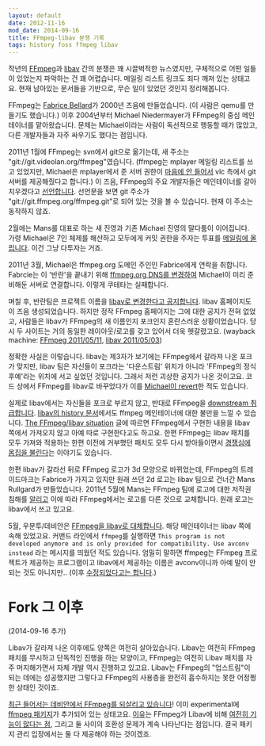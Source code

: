 ```yaml
---
layout: default
date: 2012-11-16
mod_date: 2014-09-16
title: FFmpeg-libav 분쟁 기록
tags: history foss ffmpeg libav
---
```


작년의 [FFmpeg](http://ffmpeg.org/)과 [libav](http://libav.org/) 간의 분쟁은
꽤 시끌벅적한 뉴스였지만,
구체적으로 어떤 일들이 있었는지 파악하는 건 꽤 어렵습니다.
메일링 리스트 링크도 죄다 깨져 있는 상태고요.
현재 남아있는 문서들을 기반으로, 무슨 일이 있었던 것인지 정리해봅니다.

FFmpeg는 [Fabrice Bellard](http://www.bellard.org/)가 2000년 즈음에 만들었습니다.
(이 사람은 qemu를 만들기도 했습니다.)
이후 2004년부터 Michael Niedermayer가 FFmpeg의 중심 메인테이너를 맡아왔습니다.
문제는 Michael이라는 사람이 독선적으로 행동할 때가 많았고,
다른 개발자들과 자주 싸우기도 했다는 점입니다.

2011년 1월에 FFmpeg는 svn에서 git으로 옮기는데,
새 주소는 "git://git.videolan.org/ffmpeg"였습니다.
(ffmpeg는 mplayer 메일링 리스트를 쓰고 있었지만,
Michael은 mplayer에서 준 서버 권한이 [마음에 안 들어서](http://lists.mplayerhq.hu/pipermail/mplayer-dev-eng/2011-March/067913.html) vlc 측에서 git 서버를 제공해줬다고 합니다.)
이 즈음, FFmpeg의 주요 개발자들은 메인테이너를 갈아치우겠다고
[선언합니다](http://article.gmane.org/gmane.comp.video.ffmpeg.devel/123868).
선언문을 보면 git 주소가 "git://git.ffmpeg.org/ffmpeg.git"로 되어 있는 것을 볼 수 있습니다. 현재 이 주소는 동작하지 않죠.

2월에는 Mans를 대표로 하는 새 진영과 기존 Michael 진영의 말다툼이 이어집니다.
가령 Michael은 7인 체제를 해산하고 모두에게 커밋 권한을 주자는 투표를
[메일링에 올립니다](http://lists.mplayerhq.hu/pipermail/ffmpeg-devel/2011-February/102966.html).
이건 그냥 다투자는 거죠.

2011년 3월, Michael은 ffmpeg.org 도메인 주인인 Fabrice에게 연락을 취합니다.
Fabrcie는 이 '반란'을 끝내기 위해
[ffmpeg.org DNS를 변경하여](http://article.gmane.org/gmane.comp.video.ffmpeg.devel/129721)
Michael이 미리 준비해둔 서버로 연결합니다.
이렇게 쿠테타는 실패합니다.

며칠 후, 반란팀은 프로젝트 이름을
[libav로 변경한다고 공지합니다](http://article.gmane.org/gmane.comp.video.ffmpeg.devel/129579).
libav 홈페이지도 이 즈음 생성되었습니다.
하지만 정작 FFmpeg 홈페이지는 그에 대한 공지가 전혀 없었고,
사람들은 libav가 FFmpeg의 새 이름인지 포크인지 혼란스러운 상황이었습니다.
당시 두 사이트는 거의 동일한 레이아웃/로고를 갖고 있어서 더욱 헷갈렸고요.
(wayback machine:
[FFmpeg 2011/05/11](http://web.archive.org/web/20110511074952/http://www.ffmpeg.org/),
[libav 2011/05/03](http://web.archive.org/web/20110503201254/http://libav.org/))

정확한 사실은 이렇습니다. libav는 제3자가 보기에는 FFmpeg에서 갈라져 나온 포크가 맞지만,
libav 팀은 자신들이 포크라는 '다운스트림' 위치가 아니라 'FFmpeg의 정식 후예'라는 위치에 서고 싶었던 것입니다.
그래서 저런 괴상한 공지가 나온 것이고요.
코드 상에서 FFmpeg를 libav로 바꾸었다가
이를 [Michael이 revert](https://github.com/FFmpeg/FFmpeg/commit/c0b1bc8d1797355c4f65ae4c488705b98cf9c8e9)한 적도 있습니다.

실제로 libav에서는 자신들을 포크로 부르지 않고,
반대로 FFmpeg을 [downstream 취급합니다](https://lists.libav.org/pipermail/libav-devel/2012-May/028461.html).
[libav의 history 문서](http://libav.org/about.html)에서도 ffmpeg 메인테이너에 대한 불만을 느낄 수 있습니다.
[The FFmpeg/libav situation](http://blog.pkh.me/p/13-the-FFmpeg-libav-situation.html) 글에 따르면
FFmpeg에서 구현한 내용을 libav 쪽에서 가져오지 않고 아예 따로 구현한다고도 하고요.
한편 FFmpeg는 libav 패치를 모두 가져와 적용하는 한편 이전에 거부했던 패치도 모두 다시 받아들이면서
[경쟁심에 몸집을 불린다](http://codecs.multimedia.cx/?p=370)는 이야기도 있습니다.

한편 libav가 갈라선 뒤로 FFmpeg 로고가 3d 모양으로 바뀌었는데,
FFmpeg의 트레이드마크는 Fabrice가 가지고 있지만
원래 쓰던 2d 로고는 libav 팀으로 건너간 Mans Rullgard가 만들었습니다.
2011년 5월에 Mans는 FFmpeg 팀에 로고에 대한 저작권 침해를 [알리고](http://pastebin.com/qNYPHWTh)
이에 따라 FFmpeg에서는 로고를 다른 것으로 교체합니다.
원래 로고는 libav에서 쓰고 있고요.

5월, 우분투/데비안은
[FFmpeg을 libav로 대체합니다](https://lists.ubuntu.com/archives/technical-board/2011-May/000891.html).
해당 메인테이너는 libav 쪽에 속해 있었고요.
커맨드 라인에서 `ffmpeg`를 실행하면
`This program is not developed anymore and is only provided for compatibility. Use avconv instead`
라는 메시지를 띄웠던 적도 있습니다.
엄밀히 말하면 ffmpeg는 FFmpeg 프로젝트가 제공하는 프로그램이고
libav에서 제공하는 이름은 avconv이니까 아예 말이 안 되는 것도 아니지만..
(이후 [수정되었다고는 합니다](https://bugs.launchpad.net/ubuntu/+source/libav/+bug/939863).)

# Fork 그 이후

(2014-09-16 추가)

Libav가 갈라져 나온 이후에도 양쪽은 여전히 살아있습니다.
Libav는 여전히 FFmpeg 패치를 무시하고 단독적인 진행을 하는 모양이고,
FFmpeg는 여전히 Libav 패치를 자주 머지해가면서 자체 개발 역시 진행하고 있고요.
Libav는 FFmpeg의 "업스트림"이 되는 데에는 성공했지만
그렇다고 FFmpeg의 사용층을 완전히 흡수하지는 못한 어정쩡한 상태인 것이죠.

[최근 들어서는 데비안에서 FFmpeg를 되살리고 있습니다][lwn-reconsidering-ffmpeg-debian]!
이미 experimental에 [ffmpeg 패키지][debian-packages-experimental-ffmpeg]가 추가되어 있는 상태고요.
[이유](http://lwn.net/Articles/607594/)는 FFmpeg가 Libav에 비해
[여전히 기능이 많다는 점][ffmpeg-libav-diff],
그리고 둘 사이의 호환성 문제가 계속 나타난다는 점입니다.
결국 패키지 관리 입장에서는 둘 다 제공해야 하는 것이겠죠.

[git-videolan-patch]: http://patches.libav.org/patch/497/
[lwn-reconsidering-ffmpeg-debian]: http://lwn.net/Articles/607591/
[debian-packages-experimental-ffmpeg]: https://packages.debian.org/experimental/ffmpeg
[ffmpeg-libav-diff]: http://lucy.pkh.me/diff/
